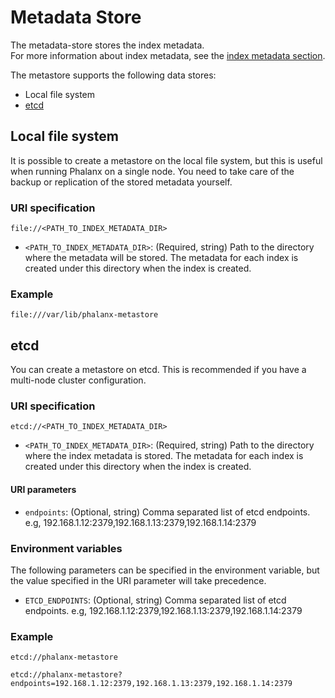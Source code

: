 # Metadata Store

The metadata-store stores the index metadata.  
For more information about index metadata, see the [index metadata section](index_metadata.md).

The metastore supports the following data stores:
- Local file system
- [etcd](https://etcd.io/)


## Local file system

It is possible to create a metastore on the local file system, but this is useful when running Phalanx on a single node.
You need to take care of the backup or replication of the stored metadata yourself.

### URI specification

```
file://<PATH_TO_INDEX_METADATA_DIR>
```

- `<PATH_TO_INDEX_METADATA_DIR>`: (Required, string) Path to the directory where the metadata will be stored. The metadata for each index is created under this directory when the index is created.  

### Example

```
file:///var/lib/phalanx-metastore
```

## etcd

You can create a metastore on etcd. This is recommended if you have a multi-node cluster configuration.

### URI specification

```
etcd://<PATH_TO_INDEX_METADATA_DIR>
```

- `<PATH_TO_INDEX_METADATA_DIR>`: (Required, string) Path to the directory where the index metadata is stored. The metadata for each index is created under this directory when the index is created.  

#### URI parameters

- `endpoints`: (Optional, string) Comma separated list of etcd endpoints. e.g, 192.168.1.12:2379,192.168.1.13:2379,192.168.1.14:2379

### Environment variables

The following parameters can be specified in the environment variable, but the value specified in the URI parameter will take precedence.

- `ETCD_ENDPOINTS`: (Optional, string) Comma separated list of etcd endpoints. e.g, 192.168.1.12:2379,192.168.1.13:2379,192.168.1.14:2379

### Example

```
etcd://phalanx-metastore
```

```
etcd://phalanx-metastore?endpoints=192.168.1.12:2379,192.168.1.13:2379,192.168.1.14:2379
```
